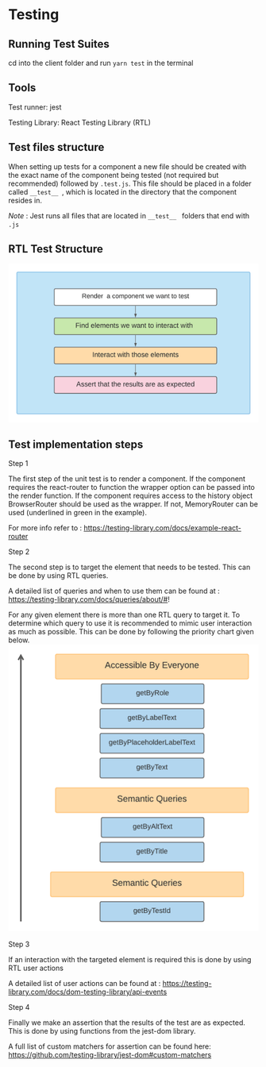 # Testing

## Running Test Suites

cd into the client folder and run `yarn test` in the terminal

## Tools

Test runner: jest

Testing Library: React Testing Library (RTL)

## Test files structure

When setting up tests for a component a new file should be created with the exact name of the component being tested (not required but recommended) followed by `.test.js`. This file should be placed in a folder called `__test__ `, which is located in the directory that the component resides in.

_Note_ :
Jest runs all files that are located in `__test__ ` folders that end with `.js`

## RTL Test Structure

![alt text](./RTL%20structure.png)

## Test implementation steps

Step 1

The first step of the unit test is to render a component. If the component requires the react-router to function the wrapper option can be passed into the render function. If the component requires access to the history object BrowserRouter should be used as the wrapper. If not, MemoryRouter can be used (underlined in green in the example).

For more info refer to : https://testing-library.com/docs/example-react-router

Step 2

The second step is to target the element that needs to be tested. This can be done by using RTL queries.

A detailed list of queries and when to use them can be found at : https://testing-library.com/docs/queries/about/#!

For any given element there is more than one RTL query to target it. To determine which query to use it is recommended to mimic user interaction as much as possible. This can be done by following the priority chart given below.
![alt text](./query%20priority.png)

Step 3

If an interaction with the targeted element is required this is done by using RTL user actions

A detailed list of user actions can be found at : https://testing-library.com/docs/dom-testing-library/api-events

Step 4

Finally we make an assertion that the results of the test are as expected. This is done by using functions from the jest-dom library.

A full list of custom matchers for assertion can be found here: https://github.com/testing-library/jest-dom#custom-matchers
